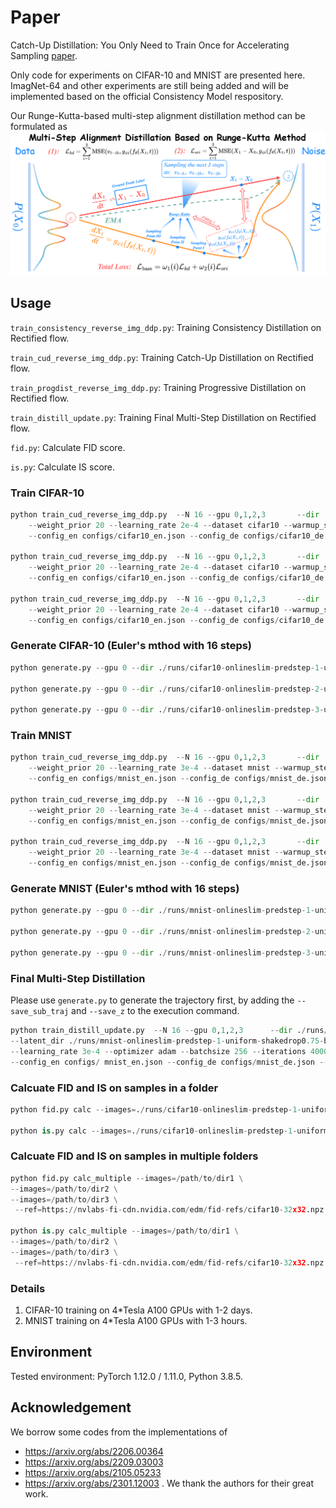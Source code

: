 # Paper
Catch-Up Distillation: You Only Need to Train Once for Accelerating Sampling [paper](https://arxiv.org/abs/2305.10769).

Only code for experiments on CIFAR-10 and MNIST are presented here. ImagNet-64 and other experiments are still being added and will be implemented based on the official Consistency Model respository.

Our Runge-Kutta-based multi-step alignment distillation method can be formulated as
![Teaser image](./images/cud.png)


## Usage
`train_consistency_reverse_img_ddp.py`: Training Consistency Distillation on Rectified flow.

`train_cud_reverse_img_ddp.py`: Training Catch-Up Distillation on Rectified flow.

`train_progdist_reverse_img_ddp.py`: Training Progressive Distillation on Rectified flow.

`train_distill_update.py`: Training Final Multi-Step Distillation on Rectified flow.

`fid.py`: Calculate FID score.

`is.py`: Calculate IS score.

### Train CIFAR-10
```python
python train_cud_reverse_img_ddp.py  --N 16 --gpu 0,1,2,3       --dir ./runs/cifar10-onlineslim-predstep-1-uniform-shakedrop0.75-beta20/ \
    --weight_prior 20 --learning_rate 2e-4 --dataset cifar10 --warmup_steps 5000  --optimizer adam --batchsize 128 --iterations 500000  \
    --config_en configs/cifar10_en.json --config_de configs/cifar10_de.json --loss_type mse --pred_step 1 --adapt_cu uniform --shakedrop # Runge-Kutta 12

python train_cud_reverse_img_ddp.py  --N 16 --gpu 0,1,2,3       --dir ./runs/cifar10-onlineslim-predstep-2-uniform-shakedrop0.75-beta20/ \
    --weight_prior 20 --learning_rate 2e-4 --dataset cifar10 --warmup_steps 5000  --optimizer adam --batchsize 128 --iterations 500000  \
    --config_en configs/cifar10_en.json --config_de configs/cifar10_de.json --loss_type mse --pred_step 2 --adapt_cu uniform --shakedrop # Runge-Kutta 23

python train_cud_reverse_img_ddp.py  --N 16 --gpu 0,1,2,3       --dir ./runs/cifar10-onlineslim-predstep-3-uniform-shakedrop0.75-beta20/ \
    --weight_prior 20 --learning_rate 2e-4 --dataset cifar10 --warmup_steps 5000  --optimizer adam --batchsize 128 --iterations 500000  \
    --config_en configs/cifar10_en.json --config_de configs/cifar10_de.json --loss_type mse --pred_step 3 --adapt_cu uniform --shakedrop # Runge-Kutta 34
 ```

### Generate CIFAR-10 (Euler's mthod with 16 steps)
```python
python generate.py --gpu 0 --dir ./runs/cifar10-onlineslim-predstep-1-uniform-shakedrop0.75-beta20/test_16 --N 16 --res 32 --input_nc 3 --num_samples 50000 --ckpt ./runs/cifar10-onlineslim-predstep-1-uniform-shakedrop0.75-beta20/flow_model_500000_ema.pth --config_en configs/cifar10_en.json --config_de configs/cifar10_de.json --dataset cifar10 --solver euler --shakedrop --phi 0.75 # Runge-Kutta 12

python generate.py --gpu 0 --dir ./runs/cifar10-onlineslim-predstep-2-uniform-shakedrop0.75-beta20/test_16 --N 16 --res 32 --input_nc 3 --num_samples 50000 --ckpt ./runs/cifar10-onlineslim-predstep-2-uniform-shakedrop0.75-beta20/flow_model_500000_ema.pth --config_en configs/cifar10_en.json --config_de configs/cifar10_de.json --dataset cifar10 --solver euler --shakedrop --phi 0.75 --generator 2 --generator_path ./runs/cifar10-onlineslim-predstep-2-uniform-shakedrop0.75-beta20/generator_list_500000_ema.pth # Runge-Kutta 23

python generate.py --gpu 0 --dir ./runs/cifar10-onlineslim-predstep-3-uniform-shakedrop0.75-beta20/test_16 --N 16 --res 32 --input_nc 3 --num_samples 50000 --ckpt ./runs/cifar10-onlineslim-predstep-3-uniform-shakedrop0.75-beta20/flow_model_500000_ema.pth --config_en configs/cifar10_en.json --config_de configs/cifar10_de.json --dataset cifar10 --solver euler --shakedrop --phi 0.75 --generator 3 --generator_path ./runs/cifar10-onlineslim-predstep-3-uniform-shakedrop0.75-beta20/generator_list_500000_ema.pth # Runge-Kutta 34
 ```

### Train MNIST
```python
python train_cud_reverse_img_ddp.py  --N 16 --gpu 0,1,2,3       --dir ./runs/mnist-onlineslim-predstep-1-uniform-shakedrop0.75-beta20/ \
    --weight_prior 20 --learning_rate 3e-4 --dataset mnist --warmup_steps 5000  --optimizer adam --batchsize 256 --iterations 50000  \
    --config_en configs/mnist_en.json --config_de configs/mnist_de.json --loss_type mse --pred_step 1 --adapt_cu uniform --shakedrop # Runge-Kutta 12

python train_cud_reverse_img_ddp.py  --N 16 --gpu 0,1,2,3       --dir ./runs/mnist-onlineslim-predstep-2-uniform-shakedrop0.75-beta20/ \
    --weight_prior 20 --learning_rate 3e-4 --dataset mnist --warmup_steps 5000  --optimizer adam --batchsize 256 --iterations 50000  \
    --config_en configs/mnist_en.json --config_de configs/mnist_de.json --loss_type mse --pred_step 2 --adapt_cu uniform --shakedrop # Runge-Kutta 23

python train_cud_reverse_img_ddp.py  --N 16 --gpu 0,1,2,3       --dir ./runs/mnist-onlineslim-predstep-3-uniform-shakedrop0.75-beta20/ \
    --weight_prior 20 --learning_rate 3e-4 --dataset mnist --warmup_steps 5000  --optimizer adam --batchsize 256 --iterations 50000  \
    --config_en configs/mnist_en.json --config_de configs/mnist_de.json --loss_type mse --pred_step 3 --adapt_cu uniform --shakedrop # Runge-Kutta 34
 ```

### Generate MNIST (Euler's mthod with 16 steps)
```python
python generate.py --gpu 0 --dir ./runs/mnist-onlineslim-predstep-1-uniform-shakedrop0.75-beta20/test_16 --N 16 --res 28 --input_nc 1 --num_samples 50000 --ckpt ./runs/mnist-onlineslim-predstep-1-uniform-shakedrop0.75-beta20/flow_model_500000_ema.pth --config_en configs/mnist_en.json --config_de configs/mnist_de.json --dataset mnist --solver euler --shakedrop --phi 0.75 # Runge-Kutta 12

python generate.py --gpu 0 --dir ./runs/mnist-onlineslim-predstep-2-uniform-shakedrop0.75-beta20/test_16 --N 16 --res 28 --input_nc 1 --num_samples 50000 --ckpt ./runs/mnist-onlineslim-predstep-2-uniform-shakedrop0.75-beta20/flow_model_500000_ema.pth --config_en configs/mnist_en.json --config_de configs/mnist_de.json --dataset mnist --solver euler --shakedrop --phi 0.75 --generator 2 --generator_path ./runs/mnist-onlineslim-predstep-2-uniform-shakedrop0.75-beta20/generator_list_500000_ema.pth # Runge-Kutta 23

python generate.py --gpu 0 --dir ./runs/mnist-onlineslim-predstep-3-uniform-shakedrop0.75-beta20/test_16 --N 16 --res 28 --input_nc 1 --num_samples 50000 --ckpt ./runs/mnist-onlineslim-predstep-3-uniform-shakedrop0.75-beta20/flow_model_500000_ema.pth --config_en configs/mnist_en.json --config_de configs/mnist_de.json --dataset mnist --solver euler --shakedrop --phi 0.75 --generator 3 --generator_path ./runs/mnist-onlineslim-predstep-3-uniform-shakedrop0.75-beta20/generator_list_500000_ema.pth # Runge-Kutta 34
 ```


### Final Multi-Step Distillation
Please use `generate.py` to generate the trajectory first, by adding the `--save_sub_traj` and `--save_z` to the execution command.

```python
python train_distill_update.py  --N 16 --gpu 0,1,2,3      --dir ./runs/mnist-onlineslim-predstep-1-uniform-shakedrop0.75-beta20/ \
--latent_dir ./runs/mnist-onlineslim-predstep-1-uniform-shakedrop0.75-beta20/zs/ --traj_dir ./runs/mnist-onlineslim-predstep-1-uniform-shakedrop0.75-beta20/test_16/ \
--learning_rate 3e-4 --optimizer adam --batchsize 256 --iterations 40000 --flow_ckpt ./runs/mnist-onlineslim-predstep-1-uniform-shakedrop0.75-beta20/flow_model_500000_ema.pth \  
--config_en configs/ mnist_en.json --config_de configs/mnist_de.json --pred_step 1
 ```


### Calcuate FID and IS on samples in a folder
```python
python fid.py calc --images=./runs/cifar10-onlineslim-predstep-1-uniform-shakedrop0.75-beta20/test_16/samples --ref=https://nvlabs-fi-cdn.nvidia.com/edm/fid-refs/cifar10-32x32.npz

python is.py calc --images=./runs/cifar10-onlineslim-predstep-1-uniform-shakedrop0.75-beta20/test_16/samples --ref=https://nvlabs-fi-cdn.nvidia.com/edm/fid-refs/cifar10-32x32.npz
```

### Calcuate FID and IS on samples in multiple folders
```python
python fid.py calc_multiple --images=/path/to/dir1 \
--images=/path/to/dir2 \
--images=/path/to/dir3 \
 --ref=https://nvlabs-fi-cdn.nvidia.com/edm/fid-refs/cifar10-32x32.npz

python is.py calc_multiple --images=/path/to/dir1 \
--images=/path/to/dir2 \
--images=/path/to/dir3 \
 --ref=https://nvlabs-fi-cdn.nvidia.com/edm/fid-refs/cifar10-32x32.npz
```

### Details
1. CIFAR-10 training on 4*Tesla A100 GPUs with 1-2 days.
2. MNIST training on 4*Tesla A100 GPUs with 1-3 hours.

## Environment
Tested environment: PyTorch 1.12.0 / 1.11.0, Python 3.8.5.

## Acknowledgement
We borrow some codes from the implementations of
- https://arxiv.org/abs/2206.00364
- https://arxiv.org/abs/2209.03003
- https://arxiv.org/abs/2105.05233
- https://arxiv.org/abs/2301.12003
. We thank the authors for their great work.

